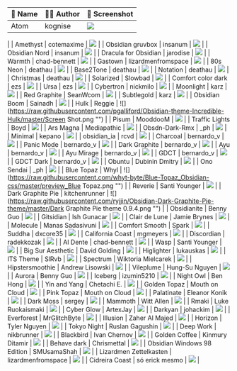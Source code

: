 | 🎫 Name | 👩‍💻 Author | 🔮 Screenshot |
| ------- | ------------ | ------------- |
| Atom | kognise | ![](https://raw.githubusercontent.com/kognise/obsidian-atom/master/screenshot-hybrid.png "")
 |
| Amethyst | cotemaxime | ![](https://raw.githubusercontent.com/cotemaxime/obsidian-amethyst/master/screenshot.png "")
 |
| Obsidian gruvbox | insanum | ![](https://raw.githubusercontent.com/insanum/obsidian_gruvbox/master/dark.png "")
 |
| Obsidian Nord | insanum | ![](https://raw.githubusercontent.com/insanum/obsidian_nord/master/screen.png "")
 |
| Dracula for Obsidian | jarodise | ![](https://raw.githubusercontent.com/jarodise/Dracula-for-Obsidian.md/master/screencap.jpg "")
 |
| Warmth | chad-bennett | ![](https://raw.githubusercontent.com/chad-bennett/warmth-obsidian-theme/master/warmth.jpg "")
 |
| Gastown | lizardmenfromspace | ![](https://raw.githubusercontent.com/dogwaddle/obsidian-gastown-theme.md/master/ObsidianOne.png "")
 |
| 80s Neon | deathau | ![](https://raw.githubusercontent.com/deathau/80s-Neon-for-Obsidian.md/master/screenshot.jpg "")
 |
| Base2Tone | deathau | ![](https://raw.githubusercontent.com/deathau/Base2Tone-For-Obsidian.md/master/colours.gif "")
 |
| Notation | deathau | ![](https://raw.githubusercontent.com/deathau/Notation-for-Obsidian/master/screenshot.jpg "")
 |
| Christmas | deathau | ![](https://raw.githubusercontent.com/deathau/obsidian-christmas-theme/master/screenshot.png "")
 |
| Solarized | Slowbad | ![](https://raw.githubusercontent.com/Slowbad/obsidian-solarized/master/screenshot.png "")
 |
| Comfort color dark | ezs | ![](https://raw.githubusercontent.com/obsidian-ezs/obsidian-comfort-color-dark/master/screencap.png "")
 |
| Ursa | ezs | ![](https://raw.githubusercontent.com/obsidian-ezs/obsidian-ursa/master/light-theme_full.png "")
 |
| Cybertron | nickmilo | ![](https://raw.githubusercontent.com/nickmilo/Cybertron/master/Cybertron.png "")
 |
| Moonlight | karz | ![](https://raw.githubusercontent.com/kartik-karz/moonlight-obsidian/master/moonlight-theme.png "")
 |
| Red Graphite | SeanWcom | ![](https://raw.githubusercontent.com/seanwcom/Red-Graphite-for-Obsidian/master/screenshot01.png "")
 |
| Subtlegold | karz | ![](https://raw.githubusercontent.com/kartik-karz/subtlegold-obsidian/master/subtlegold-theme.png "")
 |
| Obsidian Boom | Sainadh | ![](https://raw.githubusercontent.com/sainadh-d/obsidian-boom/master/roam-1.png "")
 |
| Hulk | Reggie | ![](https://raw.githubusercontent.com/pgalliford/Obsidian-theme-Incredible-Hulk/master/Screen Shot.png "")
 |
| Pisum | MooddooM | ![](https://raw.githubusercontent.com/GuangluWu/obsidian-pisum/master/fullpower.png "")
 |
| Traffic Lights | Boyd | ![](https://raw.githubusercontent.com/elliotboyd/obsidian-traffic-lights/master/dark.png "")
 |
| Ars Magna | Mediapathic | ![](https://raw.githubusercontent.com/mediapathic/obsidian-arsmagna-theme/master/arsmagna.png "")
 |
| Obsdn-Dark-Rmx | _ph | ![](https://raw.githubusercontent.com/cannibalox/Obsdn-dark-rmx/master/Obsdn-Dark-Rmx.png "")
 |
| Minimal | kepano | ![](https://raw.githubusercontent.com/kepano/obsidian-minimal/master/dark-simple.png "")
 |
| obsidian_ia | rcvd | ![](https://raw.githubusercontent.com/rcvd/obsidian_ia/master/light.png "")
 |
| Charcoal | bernardo_v | ![](https://raw.githubusercontent.com/bcdavasconcelos/Obsidian-Charcoal/master/charcoal.png "")
 |
| Panic Mode | bernardo_v | ![](https://raw.githubusercontent.com/bcdavasconcelos/Obsidian-Panic_Mode/master/panic.png "")
 |
| Dark Graphite | bernardo_v | ![](https://raw.githubusercontent.com/bcdavasconcelos/Obsidian-Graphite/master/graphite.png "")
 |
| Ayu | bernardo_v | ![](https://raw.githubusercontent.com/bcdavasconcelos/Obsidian-Ayu/master/ayu2.png "")
 |
| Ayu Mirage | bernardo_v | ![](https://raw.githubusercontent.com/bcdavasconcelos/Obsidian-Ayu_Mirage/master/ayu1.png "")
 |
| GDCT | bernardo_v | ![](https://raw.githubusercontent.com/bcdavasconcelos/Obsidian-GDCT/master/gdct.png "")
 |
| GDCT Dark | bernardo_v | ![](https://raw.githubusercontent.com/bcdavasconcelos/Obsidian-GDCT_Dark/master/gdct.png "")
 |
| Obuntu | Dubinin Dmitry | ![](https://raw.githubusercontent.com/DubininDmitry/Obuntu-theme-for-Obsidian/master/screenshot.jpg "")
 |
| Ono Sendai | _ph | ![](https://raw.githubusercontent.com/cannibalox/ono-sendai_obsdn/master/ono-sendai_obsdn_00.png "")
 |
| Blue Topaz | Whyl | ![](https://raw.githubusercontent.com/whyt-byte/Blue-Topaz_Obsidian-css/master/preview_Blue Topaz.png "")
 |
| Reverie | Santi Younger | ![](https://raw.githubusercontent.com/santiyounger/Reverie-Obsidian-Theme/master/img/reverie-2020-09-14-dark.png "")
 |
| Dark Graphite Pie | kitchenrunner | ![](https://raw.githubusercontent.com/ryjjin/Obsidian-Dark-Graphite-Pie-theme/master/Dark Graphite Pie theme 0.9.4.png "")
 |
| Obsidianite | Benny Guo | ![](https://raw.githubusercontent.com/bennyxguo/Obsidian-Obsidianite/master/images/demo1.png "")
 |
| Gitsidian | Ish Gunacar | ![](https://raw.githubusercontent.com/ishgunacar/gitsidian/master/showcase.png "")
 |
| Clair de Lune | Jamie Brynes | ![](https://raw.githubusercontent.com/jamiebrynes7/clair-de-lune-obsidian-theme/master/assets/screenshot.png "")
 |
| Molecule | Manas Sadasivuni | ![](https://raw.githubusercontent.com/manassadasivuni/obsidian-molecule/master/images/Screenshot1.png "")
 |
| Comfort Smooth | Spark | ![](https://raw.githubusercontent.com/sparklau/comfort-smooth/master/comfort-smooth.png "")
 |
| Suddha | dxcore35 | ![](https://raw.githubusercontent.com/dxcore35/Suddha-theme/master/Images/Preview1.jpg "")
 |
| California Coast | mgmeyers | ![](https://raw.githubusercontent.com/mgmeyers/obsidian-california-coast-theme/master/screenshots/04.png "")
 |
| Discordian | radekkozak | ![](https://raw.githubusercontent.com/radekkozak/discordian/master/media/screenshots/discordian-full-mode.png "")
 |
| Al Dente | chad-bennett | ![](https://raw.githubusercontent.com/chad-bennett/al-dente-obsidian-theme/master/aldente-screenshot.png "")
 |
| Wasp | Santi Younger | ![](https://raw.githubusercontent.com/santiyounger/Wasp-Obsidian-Theme/master/img/wasp-dark.png "")
 |
| Big Sur Aesthetic | David Golding | ![](https://raw.githubusercontent.com/davidgolding/obsidian-big-sur-aesthetic/master/screenshot-hybrid.png "")
 |
| Higlighter | lukauskas | ![](https://raw.githubusercontent.com/lukauskas/obsidian-highlighter-theme/master/screenshots/screenshot-themes-panel.png "")
 |
| ITS Theme | SlRvb | ![](https://raw.githubusercontent.com/SlRvb/Obsidian--ITS-Theme/master/ITS.png "")
 |
| Spectrum | Wiktoria Mielcarek | ![](https://raw.githubusercontent.com/Braweria/Spectrum/master/SpectrumPreview.png "")
 |
| Hipstersmoothie | Andrew Lisowski | ![](https://raw.githubusercontent.com/hipstersmoothie/hipstersmoothie-obsidian-theme/master/hipstersmoothie-obsidian-theme.png "")
 |
| Vileplume | Hung-Su Nguyen | ![](https://raw.githubusercontent.com/hungsu/vileplume-obsidian/master/Vileplume.png "")
 |
| Aurora | Benny Guo | ![](https://raw.githubusercontent.com/auroral-ui/aurora-obsidian-md/master/screenshots/screenshot-1.png "")
 |
| Iceberg | izumin5210 | ![](https://raw.githubusercontent.com/izumin5210/obsidian-iceberg/master/screenshot.png "")
 |
| Night Owl | Ben Hong | ![](https://raw.githubusercontent.com/bencodezen/obsidian-night-owl-theme/master/obsidian-night-owl-theme.png "")
 |
| Yin and Yang | Chetachi E. | ![](https://raw.githubusercontent.com/chetachiezikeuzor/Yin-and-Yang-Theme/master/assets/screenshot.png "")
 |
| Golden Topaz | Mouth on Cloud | ![](https://raw.githubusercontent.com/shaggyfeng/obsidian-Golden-Topaz-theme/master/screenshot.png "")
 |
| Pink Topaz | Mouth on Cloud | ![](https://raw.githubusercontent.com/shaggyfeng/obsidian-Pink-topaz-theme/master/screenshot.png "")
 |
| Palatinate | Eleanor Konik | ![](https://raw.githubusercontent.com/eleanorkonik/-palatinate/master/palatinate.png "")
 |
| Dark Moss | sergey | ![](https://raw.githubusercontent.com/sergey900553/obsidian_githublike_theme/master/screenshot.png "")
 |
| Mammoth | Witt Allen | ![](https://raw.githubusercontent.com/Wittionary/mammoth-obsidian-theme/master/screenshots/fullscreen-formatting-examples.png "")
 |
| Rmaki | Luke Ruokaismaki | ![](https://raw.githubusercontent.com/luke-rmaki/rmaki-obsidian/master/screenshot.png "")
 |
| Cyber Glow | ArtexJay | ![](https://raw.githubusercontent.com/ArtexJay/Obsidian-CyberGlow/master/Screenshot.png "")
 |
| Darkyan | johackim | ![](https://raw.githubusercontent.com/johackim/obsidian-darkyan/master/screenshot.png "")
 |
| Everforest | MrGlitchByte | ![](https://raw.githubusercontent.com/mrglitchbyte/obsidian_everforest/master/dark_v2.png "")
 |
| Illusion | Zaher Al Majed | ![](https://raw.githubusercontent.com/ZaherAlMajed/Illusion-Theme.md/master/screenshot.png "")
 |
| Horizon | Tyler Nguyen | ![](https://raw.githubusercontent.com/tylernguyen/obsidian-horizon/master/assets/preview.png "")
 |
| Tokyo Night | Ruslan Gagushin | ![](https://raw.githubusercontent.com/RuslanGagushin/Tokyo-Night-Obsidian-Theme/master/screenshot.png "")
 |
| Deep Work | nikbrunner | ![](https://raw.githubusercontent.com/nikbrunner/obsidian-deep-work-theme/master/screenshot.png "")
 |
| Blackbird | Ivan Chernov | ![](https://raw.githubusercontent.com/vanadium23/obsidian-blackbird-theme/master/images/example.png "")
 |
| Golden Coffee | Kinmury Ditamir | ![](https://raw.githubusercontent.com/kinmury/GoldenCoffeeTheme/master/Screenshots/Showcase.png "")
 |
| Behave dark | Chrismettal | ![](https://raw.githubusercontent.com/Chrismettal/Obsidian-Behave-dark/master/Screenshot.png "")
 |
| Obsidian Windows 98 Edition | SMUsamaShah | ![](https://raw.githubusercontent.com/SMUsamaShah/Obsidian-Win98-Edition/master/screenshots/main.png "")
 |
| Lizardmen Zettelkasten | lizardmenfromspace | ![](https://raw.githubusercontent.com/dogwaddle/lizardmen-zettelkasten/master/screenshot.png "")
 |
| Cidreira Coast | só erick mesmo | ![](https://raw.githubusercontent.com/firinael/obsidian-cidreira-coast-theme/master/screenshot.png "")
 |
